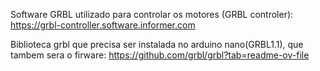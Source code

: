Software GRBL utilizado para controlar os motores (GRBL controler):   https://grbl-controller.software.informer.com

Biblioteca grbl que precisa ser instalada no arduino nano(GRBL1.1), que tambem sera o firware: https://github.com/grbl/grbl?tab=readme-ov-file
